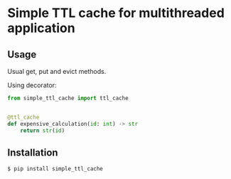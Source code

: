 # Simple TTL cache for multithreaded application

## Usage

Usual get, put and evict methods.

Using decorator:

```python
from simple_ttl_cache import ttl_cache


@ttl_cache
def expensive_calculation(id: int) -> str
    return str(id)
```

## Installation

```shell
$ pip install simple_ttl_cache
```
